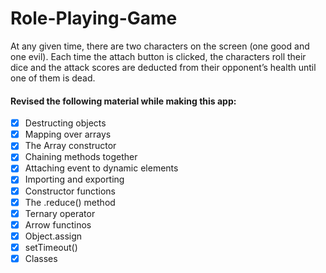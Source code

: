# Role-Playing-Game

At any given time, there are two characters on the screen (one good and one evil). Each time the attach button is clicked, the characters roll their dice and the attack scores are deducted from their opponent’s health until one of them is dead.

#### Revised the following material while making this app:

- [x] Destructing objects
- [x] Mapping over arrays
- [x] The Array constructor
- [x] Chaining methods together
- [x] Attaching event to dynamic elements
- [x] Importing and exporting
- [x] Constructor functions
- [x] The .reduce() method
- [x] Ternary operator
- [x] Arrow functinos
- [x] Object.assign
- [x] setTimeout()
- [x] Classes
